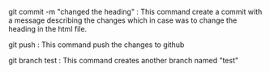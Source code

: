 git commit -m "changed the heading" : This command create a commit with a message describing the changes which in case was to change the heading in the html file.

git push : This command push the changes to github

git branch test : This command creates another branch named "test"
